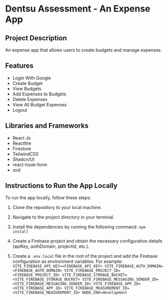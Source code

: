 # Dentsu Assessment - An Expense App

## Project Description

An expense app that allows users to create budgets and manage expenses.

## Features

- Login With Google
- Create Budget
- View Budgets
- Add Expenses to Budgets
- Delete Expenses
- View All Budget Expenses
- Logout

## Libraries and Frameworks

- React Js
- Reactfire
- Firestore
- TailwindCSS
- Shadcn/UI
- react-hook-form
- zod

## Instructions to Run the App Locally

To run the app locally, follow these steps:

1. Clone the repository to your local machine.
2. Navigate to the project directory in your terminal.
3. Install the dependencies by running the following command: `npm install`

4. Create a Firebase project and obtain the necessary configuration details (apiKey, authDomain, projectId, etc.).
5. Create a `.env.local` file in the root of the project and add the Firebase configuration as environment variables. For example: `
VITE_FIREBASE_API_KEY=<FIREBASE_API_KEY>
VITE_FIREBASE_AUTH_DOMAIN=<FIREBASE_AUTH_DOMAIN>
VITE_FIREBASE_PROJECT_ID=<FIREBASE_PROJECT_ID>
VITE_FIREBASE_STORAGE_BUCKET=<VITE_FIREBASE_STORAGE_BUCKET>
VITE_FIREBASE_MESSAGING_SENDER_ID=<VITE_FIREBASE_MESSAGING_SENDER_ID>
VITE_FIREBASE_APP_ID=<VITE_FIREBASE_APP_ID>
VITE_FIREBASE_MEASUREMENT_ID=<VITE_FIREBASE_MEASUREMENT_ID>
NODE_ENV=development`
